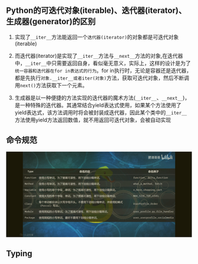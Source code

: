 ## Python的可迭代对象(iterable)、迭代器(iterator)、生成器(generator)的区别

1. 实现了`__iter__`方法能返回一个`迭代器(iterator)`的对象都是可迭代对象(iterable)

2. 而迭代器(iterator)是实现了`__iter__`方法与`__next__`方法的对象,在迭代器中，`__iter__`中只需要返回自身，看似毫无意义，实际上，这样的设计是为了`统一容器和迭代器在for in表达式的行为`。for in执行时，无论是容器还是迭代器，都是先执行`对象.__iter__或者iter(对象)`方法，获取可迭代对象，然后不断调用`next()`方法获取下一个元素。
3. 生成器是以一种便捷的方法实现的迭代器的魔术方法(`__iter__`、`__next__`)，是一种特殊的迭代器。其通常结合yield表达式使用，如果某个方法使用了yield表达式，该方法调用时将会被封装成迭代器，因此某个类中的`__iter__`方法使用yield方法返回数值，就不用返回可迭代对象，会被自动实现

## 命令规范

![img](assets/eb824bef6b2c9.jpeg)

## Typing



